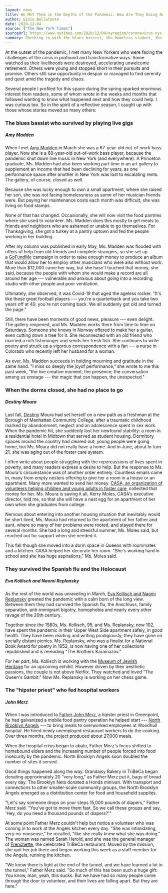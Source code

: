 ```yaml
---
layout: news
title: We Met Them in the Depths of the Pandemic. How Are They Doing Now?
author: Ginia Bellafante
date: 2020-12-04
source: ["The New York Times"]
sourceUrl: https://www.nytimes.com/2020/12/04/nyregion/coronavirus-nyc-big-city-hope.html
summary: Checking in with the blues bassist, the homeless student, the hipster priest and the lesbian couple who survived the Spanish flu and the Holocaust.
---
```


At the outset of the pandemic, I met many New Yorkers who were facing the challenges of the crisis in profound and transformative ways. Some watched as their livelihoods were destroyed, accelerating unwelcome retirement. Others were young and stopped short in their pursuits and promise. Others still saw opportunity in despair or managed to find serenity and quiet amid the tragedy and chaos.

Several people I profiled for this space during the spring sparked enormous interest from readers, some of whom wrote in the weeks and months that followed wanting to know what happened next and how they could help. I was curious too. So in the spirit of a reflective season, I caught up with those whose stories moved so many others:

### The blues bassist who survived by playing live gigs
##### Amy Madden

When I met [Amy Madden ](https://www.nytimes.com/2020/05/08/nyregion/amy-madden-new-york-musician-quarantine.html)in March she was a 67-year-old out-of-work bass player. Now she is a 68-year-old out-of-work bass player, because the pandemic shut down live music in New York (and everywhere). A Princeton graduate, Ms. Madden had also been working part time in an art gallery to supplement an income that had been declining for years, as one performance space after another in New York was lost to escalating rents. The gallery, of course, closed as well.

Because she was lucky enough to own a small apartment, where she raised her son, she was not facing homelessness as some of her musician friends were. But paying her maintenance costs each month was difficult; she was living on food stamps.

None of that has changed. Occasionally, she will now visit the food pantries where she used to volunteer. Ms. Madden does this mostly to get meals to friends and neighbors who are ashamed or unable to go themselves. For Thanksgiving, she got a turkey at a pantry uptown and fed the people working in her building.

After my column was published in early May, Ms. Madden was flooded with offers of help from old friends and complete strangers, so she set up a [GoFundMe](https://www.gofundme.com/f/amy-madden-recording-project) campaign in order to raise enough money to produce an album that would allow her to employ other musicians who were also without work. More than $12,000 came her way, but she hasn't touched that money, she said, because the people with whom she would make a record are all around her age --- vulnerable and anxious about going into a recording studio with other people and poor ventilation.

Ultimately, she observed, it was Covid-19 that aged the ageless rocker. "It's like these great football players --- you're a quarterback and you take two years off at 40, you're not coming back. We all suddenly got old and turned the page."

Still, there have been moments of good news, pleasure --- even delight. The gallery reopened, and Ms. Madden works there from time to time on Saturdays. Someone she knows in Norway offered to make her a guitar, even cutting down a tree for it. She reconnected with an old friend who married a rich fishmonger and sends her fresh fish. She continues to write poetry and struck up a vigorous correspondence with a fan --- a nurse in Colorado who recently left her husband for a woman.

As ever, Ms. Madden succeeds in holding mourning and gratitude in the same hand. "I miss so deeply the joyof performance," she wrote to me this past week, "the live creative moment; the presence; the conversation among us onstage --- the magic that can happen, the unexpected."

### When the dorms closed, she had no place to go
##### Destiny Moura

Last fall, [Destiny](https://www.nytimes.com/2020/05/15/nyregion/coronavirus-sex-work-college.html) Moura had set herself on a new path as a freshman at the Borough of Manhattan Community College, after a traumatic childhood marked by abandonment, neglect and an adolescence spent in sex work. When the pandemic hit, she suddenly lost her newfound stability: a room in a residential hotel in Midtown that served as student housing. Dormitory spaces around the country had cleared out; young people were going home, but Ms. Moura did not really have a home. And in June, about to turn 21, she was aging out of the foster care system.

I often write about people struggling with the repercussions of lives spent in poverty, and many readers express a desire to help. But the response to Ms. Moura's circumstance was of another order entirely. Countless emails came in, many from empty nesters offering to give her a room in a house or an apartment. Many more wanted to send her money. [CASA, an organization of volunteers helping children and young adults in foster care](https://www.casa-nyc.org/), collected that money for her. Ms. Moura is saving it all, Kerry Moles, CASA's executive director, told me, so that she will have a nest egg for an apartment of her own when she graduates from college.

Nervous about entering into another housing situation that inevitably would be short lived, Ms. Moura had returned to the apartment of her father and aunt, where so many of her problems were rooted, and stayed there for several months. She had a long and stressful summer, Ms. Moles said, but reached out for support when she needed it.

This fall though she moved into a dorm space in Queens with roommates and a kitchen. CASA helped her decorate her room. "She's working hard in school and she has huge aspirations," Ms. Moles said.

### They survived the Spanish flu and the Holocaust
##### Eva Kollisch and Naomi Replansky

As the rest of the world was unraveling in March, [Eva Kollisch and Naomi Replansky](https://www.nytimes.com/2020/03/28/nyregion/naomi-replansky-eva-kollisch-coronavirus.html) greeted the pandemic with a calm born of the long view. Between them they had survived the Spanish flu, the Anschluss, family separation, anti-immigrant bigotry, homophobia and nearly every other ravage of the 20th century.

Together since the 1980s, Ms. Kollisch, 95, and Ms. Replansky, now 102, have spent the pandemic in their Upper West Side apartment safely, in good health. They have been reading and writing prodigiously; they have gone on socially distant picnics. Ms. Replansky, who was a finalist for a National Book Award for poetry in 1952, is now having one of her collections republished and is rereading "The Brothers Karamazov."

For her part, Ms. Kollisch is working with the [Museum of Jewish Heritage](https://mjhnyc.org/) for an upcoming exhibit. However driven by their aesthetic passions, the couple is not above Netflix. They watched and loved "The Queen's Gambit." Now Ms. Replansky is working on her chess game.

### The "hipster priest" who fed hospital workers
##### John Merz

When I was introduced to [Father John Merz](https://www.nytimes.com/2020/04/10/nyregion/coronavirus-help-healthcare-workers.html), a hipster priest in Greenpoint, he had galvanized a mobile food pantry operation he helped start --- [North Brooklyn Angels](https://www.northbrooklynangels.org/) --- to bring meals to overworked employees at Woodhull hospital. He hired newly unemployed restaurant workers to do the cooking. Over three months, the project produced about 27,000 meals.

When the hospital crisis began to abate, Father Merz's focus shifted to homebound elders and the increasing number of people forced into food insecurity by the pandemic. North Brooklyn Angels soon doubled the number of sites it served.

Good things happened along the way. Grandaisy Bakery in TriBeCa began donating approximately 20 "very long," as Father Merz put it, bags of bread every day. The Brooklyn Nets donated a Honda minivan. With transport and connections to other smaller-scale community groups, the North Brooklyn Angels emerged as a distribution center for food and household supplies.

"Let's say someone drops on your steps 15,000 pounds of diapers," Father Merz said. "You've got to move them fast. So we call these groups and say, 'Hey, do you need a thousand pounds of diapers?'"

At some point Father Merz couldn't help but notice a volunteer who was coming in to work at the Angels kitchen every day. "She was intimidating, very no-nonsense," he recalled, "like she really knew what she was doing." The woman was named Sarah Herold, and she was the general manager of [Frenchette](https://www.frenchettenyc.com/), the celebrated TriBeCa restaurant. Moved by the mission, she quit her job there and began working this week as a staff member for the Angels, running the kitchen.

"We know there is light at the end of the tunnel, and we have learned a lot in the tunnel," Father Merz said. "So much of this has been such a huge gift: You know, man, yeah, this sucks. But we have had so many people come through the door to volunteer, and their lives are falling apart. But they are here."